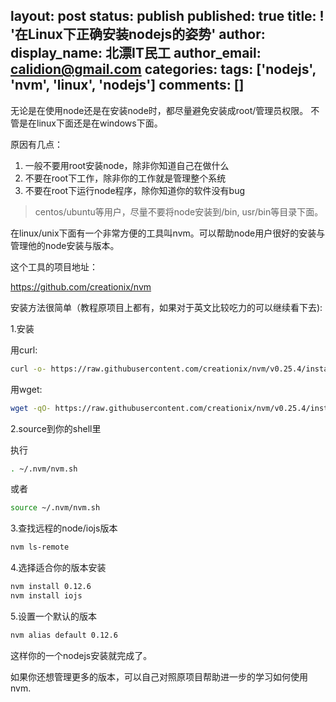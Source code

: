layout: post
status: publish
published: true
title: ! '在Linux下正确安装nodejs的姿势'
author:
  display_name: 北漂IT民工
author_email: calidion@gmail.com
categories:
tags: ['nodejs', 'nvm', 'linux', 'nodejs']
comments: []
---


无论是在使用node还是在安装node时，都尽量避免安装成root/管理员权限。
不管是在linux下面还是在windows下面。

原因有几点：

1. 一般不要用root安装node，除非你知道自己在做什么
2. 不要在root下工作，除非你的工作就是管理整个系统
3. 不要在root下运行node程序，除你知道你的软件没有bug

>centos/ubuntu等用户，尽量不要将node安装到/bin, usr/bin等目录下面。

在linux/unix下面有一个非常方便的工具叫nvm。可以帮助node用户很好的安装与管理他的node安装与版本。

这个工具的项目地址：

https://github.com/creationix/nvm

安装方法很简单（教程原项目上都有，如果对于英文比较吃力的可以继续看下去):

1.安装

用curl:

```sh
curl -o- https://raw.githubusercontent.com/creationix/nvm/v0.25.4/install.sh | bash
```

用wget:

```sh
wget -qO- https://raw.githubusercontent.com/creationix/nvm/v0.25.4/install.sh | bash
```

2.source到你的shell里

执行

```sh
. ~/.nvm/nvm.sh
```
或者

```sh
source ~/.nvm/nvm.sh
```

3.查找远程的node/iojs版本

```sh
nvm ls-remote
```


4.选择适合你的版本安装



```sh
nvm install 0.12.6
nvm install iojs
```

5.设置一个默认的版本

```sh
nvm alias default 0.12.6
```

这样你的一个nodejs安装就完成了。

如果你还想管理更多的版本，可以自己对照原项目帮助进一步的学习如何使用nvm.
